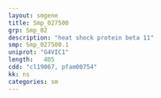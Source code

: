 ```yaml
---
layout: smgene
title: Smp_027500
grp: Smp_02
description: "heat shock protein beta 11"
smp: Smp_027500.1
uniprot: "G4VIC1"
length:   405
cdd: "cl19067, pfam00754"
kk: ns
categories: sm
---
```

